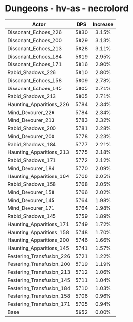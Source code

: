 # Dungeons - hv-as - necrolord
| Actor | DPS | Increase |
|---|:---:|:---:|
|Dissonant_Echoes_226|5830|3.15%|
|Dissonant_Echoes_200|5829|3.13%|
|Dissonant_Echoes_213|5828|3.11%|
|Dissonant_Echoes_184|5819|2.95%|
|Dissonant_Echoes_171|5816|2.90%|
|Rabid_Shadows_226|5810|2.80%|
|Dissonant_Echoes_158|5809|2.78%|
|Dissonant_Echoes_145|5805|2.71%|
|Rabid_Shadows_213|5805|2.71%|
|Haunting_Apparitions_226|5784|2.34%|
|Mind_Devourer_226|5784|2.34%|
|Mind_Devourer_213|5783|2.32%|
|Rabid_Shadows_200|5781|2.28%|
|Mind_Devourer_200|5778|2.23%|
|Rabid_Shadows_184|5777|2.21%|
|Haunting_Apparitions_213|5775|2.18%|
|Rabid_Shadows_171|5772|2.12%|
|Mind_Devourer_184|5770|2.09%|
|Haunting_Apparitions_184|5768|2.05%|
|Rabid_Shadows_158|5768|2.05%|
|Mind_Devourer_158|5766|2.02%|
|Mind_Devourer_145|5764|1.98%|
|Mind_Devourer_171|5764|1.98%|
|Rabid_Shadows_145|5759|1.89%|
|Haunting_Apparitions_171|5749|1.72%|
|Haunting_Apparitions_158|5748|1.70%|
|Haunting_Apparitions_200|5746|1.66%|
|Haunting_Apparitions_145|5741|1.57%|
|Festering_Transfusion_226|5721|1.22%|
|Festering_Transfusion_200|5719|1.19%|
|Festering_Transfusion_213|5712|1.06%|
|Festering_Transfusion_145|5711|1.04%|
|Festering_Transfusion_184|5710|1.03%|
|Festering_Transfusion_158|5706|0.96%|
|Festering_Transfusion_171|5705|0.94%|
|Base|5652|0.00%|
